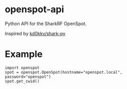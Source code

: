 
# openspot-api
Python API for the SharkRF OpenSpot.

Inspired by [kd0kkv/shark-py](https://github.com/kd0kkv/shark-py)


# Example
```
import openspot
spot = openspot.OpenSpot(hostname="openspot.local", password="openspot")
spot.get_cwid()
```

